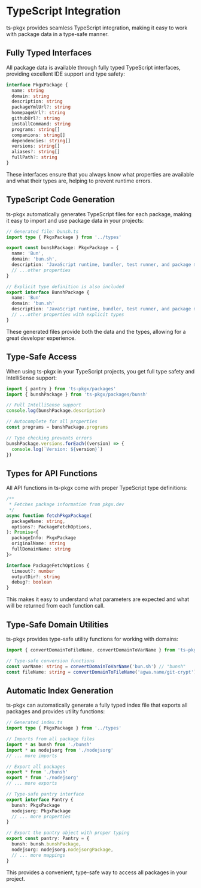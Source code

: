 # TypeScript Integration

ts-pkgx provides seamless TypeScript integration, making it easy to work with package data in a type-safe manner.

## Fully Typed Interfaces

All package data is available through fully typed TypeScript interfaces, providing excellent IDE support and type safety:

```typescript
interface PkgxPackage {
  name: string
  domain: string
  description: string
  packageYmlUrl?: string
  homepageUrl?: string
  githubUrl?: string
  installCommand: string
  programs: string[]
  companions: string[]
  dependencies: string[]
  versions: string[]
  aliases?: string[]
  fullPath?: string
}
```

These interfaces ensure that you always know what properties are available and what their types are, helping to prevent runtime errors.

## TypeScript Code Generation

ts-pkgx automatically generates TypeScript files for each package, making it easy to import and use package data in your projects:

```typescript
// Generated file: bunsh.ts
import type { PkgxPackage } from '../types'

export const bunshPackage: PkgxPackage = {
  name: 'Bun',
  domain: 'bun.sh',
  description: 'JavaScript runtime, bundler, test runner, and package manager',
  // ...other properties
}

// Explicit type definition is also included
export interface BunshPackage {
  name: 'Bun'
  domain: 'bun.sh'
  description: 'JavaScript runtime, bundler, test runner, and package manager'
  // ...other properties with explicit types
}
```

These generated files provide both the data and the types, allowing for a great developer experience.

## Type-Safe Access

When using ts-pkgx in your TypeScript projects, you get full type safety and IntelliSense support:

```typescript
import { pantry } from 'ts-pkgx/packages'
import { bunshPackage } from 'ts-pkgx/packages/bunsh'

// Full IntelliSense support
console.log(bunshPackage.description)

// Autocomplete for all properties
const programs = bunshPackage.programs

// Type checking prevents errors
bunshPackage.versions.forEach((version) => {
  console.log(`Version: ${version}`)
})
```

## Types for API Functions

All API functions in ts-pkgx come with proper TypeScript type definitions:

```typescript
/**
 * Fetches package information from pkgx.dev
 */
async function fetchPkgxPackage(
  packageName: string,
  options?: PackageFetchOptions,
): Promise<{
  packageInfo: PkgxPackage
  originalName: string
  fullDomainName: string
}>

interface PackageFetchOptions {
  timeout?: number
  outputDir?: string
  debug?: boolean
}
```

This makes it easy to understand what parameters are expected and what will be returned from each function call.

## Type-Safe Domain Utilities

ts-pkgx provides type-safe utility functions for working with domains:

```typescript
import { convertDomainToFileName, convertDomainToVarName } from 'ts-pkgx/tools/domainUtils'

// Type-safe conversion functions
const varName: string = convertDomainToVarName('bun.sh') // "bunsh"
const fileName: string = convertDomainToFileName('agwa.name/git-crypt') // "agwaname-gitcrypt"
```

## Automatic Index Generation

ts-pkgx can automatically generate a fully typed index file that exports all packages and provides utility functions:

```typescript
// Generated index.ts
import type { PkgxPackage } from '../types'

// Imports from all package files
import * as bunsh from './bunsh'
import * as nodejsorg from './nodejsorg'
// ... more imports

// Export all packages
export * from './bunsh'
export * from './nodejsorg'
// ... more exports

// Type-safe pantry interface
export interface Pantry {
  bunsh: PkgxPackage
  nodejsorg: PkgxPackage
  // ... more properties
}

// Export the pantry object with proper typing
export const pantry: Pantry = {
  bunsh: bunsh.bunshPackage,
  nodejsorg: nodejsorg.nodejsorgPackage,
  // ... more mappings
}
```

This provides a convenient, type-safe way to access all packages in your project.
